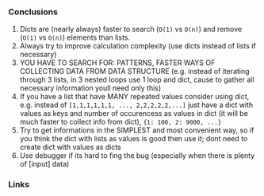 ### Conclusions 
1. Dicts are (nearly always) faster to search (```O(1)``` vs ```O(n)```) and remove (```O(1)``` vs ```O(n)```) elements than lists.
2. Always try to improve calculation complexity (use dicts instead of lists if necessary)
3. YOU HAVE TO SEARCH FOR: PATTERNS, FASTER WAYS OF COLLECTING DATA FROM DATA STRUCTURE (e.g. instead of iterating through 3 lists, in 3 nested loops use 1 loop and dict, cause to gather all necessary information youll need only this)
4. If you have a list that have MANY repeated values consider using dict, e.g. instead of ```[1,1,1,1,1,1, ..., 2,2,2,2,2,...]``` just have a dict with values as keys and number of occurencess as values in dict (it will be much faster to collect info from dict), ```{1: 100, 2: 9000, ...}```
5. Try to get informations in the SIMPLEST and most convenient way, so if you think the dict with lists as values is good then use it; dont need to create dict with values as dicts
6. Use debugger if its hard to fing the bug (especially when there is plenty of [input] data)
### Links
